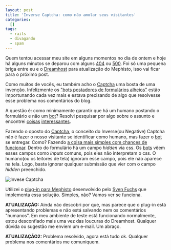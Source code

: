 ```yaml
--- 
layout: post
title: 'Inverse Captcha: como não amolar seus visitantes'
categories: 
  []
tags:
  - rails
  - divagando
  - spam
---
```



Quem tentou acessar meu site em alguns momentos no dia de ontem e hoje há alguns minutos se deparou com alguns [404](http://en.wikipedia.org/wiki/List_of_HTTP_status_codes#4xx_Client_Error) ou [500](http://en.wikipedia.org/wiki/List_of_HTTP_status_codes#5xx_Server_Error). Foi só uma pequena briga entre eu e o [Dreamhost][dh] para atualização do Mephisto, isso vai ficar para o próximo post.

Como muitos de vocês, eu também acho o [Captcha][cap] uma bosta de uma invenção. Infelizmente os ["bots postadores de formulários alheios"][bot] estão importunando cada vez mais e estava precisando de algo que resolvesse esse problema nos comentários do blog.

A questão é: como minimamente garantir que há um humano postando o formulário e não um [bot][bot]? Resolvi pesquisar por algo sobre o assunto e encontrei [coisas](http://damienkatz.net/2007/01/negative_captch.html) [interessantes](http://nedbatchelder.com/text/stopbots.html).

Fazendo o oposto do [Captcha][cap], o conceito do Inverse(ou Negative) Captcha não é fazer o nosso visitante se identificar como humano, mas fazer o [bot][bot] se entregar. Como? Fazendo [a coisa mais simples com chances de funcionar](http://c2.com/xp/DoTheSimplestThingThatCouldPossiblyWork.html). Dentro do formulário há um campo _hidden_ via css. Os [bots][bot] vêem esses campos como _inputs_ comuns, pois eles não interpretam o css. O humano(ou os leitores de tela) ignoram esse campo, pois ele não aparece na tela. Logo, basta ignorar qualquer submissão que vier com o campo _hidden_ preenchido.

<div class="center"><img src="http://mergulhao.info/assets/images/2007/11/6/inverse_captcha.png" alt="Invese Captcha" /></div>

Utilizei o [plug-in para Mephisto][pi] desenvolvido pelo [Sven Fuchs][sf] que implementa essa solução. Simples, não? Vamos ver se funciona.

**ATUALIZAÇÃO:** Ainda não descobri por que, mas parece que o plug-in está apresentando problemas e não está salvando nem os comentários "humanos". Em meu ambiente de teste está funcionando normalmente, estou desconfiado mais uma vez das loucuras do Dreamhost. Qualquer dúvida ou sugestão me enviem um e-mail. Um abraço.

**ATUALIZAÇÃO2:** Problema resolvido, agora está tudo ok. Qualquer problema nos comentários me comuniquem.

[sf]: http://www.artweb-design.de/svenfuchs
[pi]: http://www.artweb-design.de/2007/9/25/inverse-captcha-anti-comment-spam-technique-now-a-regular-mephisto-plugin
[cap]: http://en.wikipedia.org/wiki/Captcha
[bot]: http://pt.wikipedia.org/wiki/Bot
[dh]: http://www.dreamhost.com

